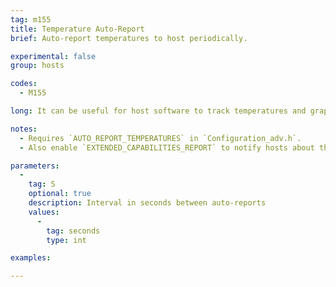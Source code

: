 ```yaml
---
tag: m155
title: Temperature Auto-Report
brief: Auto-report temperatures to host periodically.

experimental: false
group: hosts

codes:
  - M155

long: It can be useful for host software to track temperatures and graph them over time. With `M155` hosts can set an interval for the firmware to report the current temperatures. This method is preferred over polling with `M105`.

notes:
  - Requires `AUTO_REPORT_TEMPERATURES` in `Configuration_adv.h`.
  - Also enable `EXTENDED_CAPABILITIES_REPORT` to notify hosts about this capability.

parameters:
  -
    tag: S
    optional: true
    description: Interval in seconds between auto-reports
    values:
      -
        tag: seconds
        type: int

examples:

---
```


